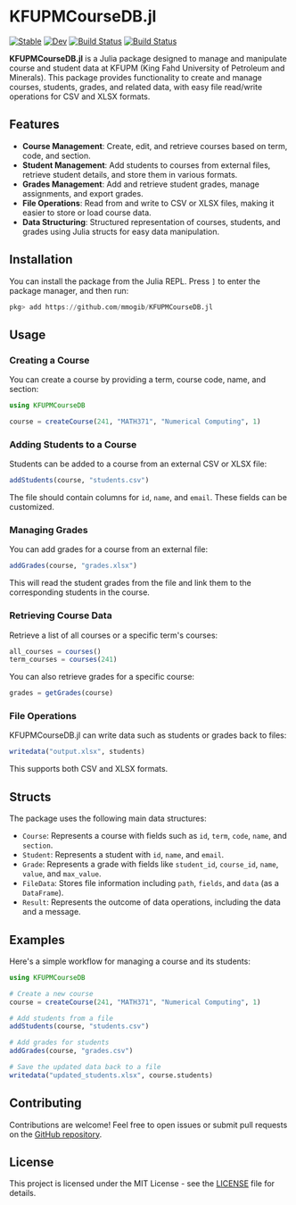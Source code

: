# KFUPMCourseDB.jl

[![Stable](https://img.shields.io/badge/docs-stable-blue.svg)](https://mmogib.github.io/KFUPMCourseDB.jl/stable/)
[![Dev](https://img.shields.io/badge/docs-dev-blue.svg)](https://mmogib.github.io/KFUPMCourseDB.jl/dev/)
[![Build Status](https://github.com/mmogib/KFUPMCourseDB.jl/actions/workflows/CI.yml/badge.svg?branch=master)](https://github.com/mmogib/KFUPMCourseDB.jl/actions/workflows/CI.yml?query=branch%3Amaster)
[![Build Status](https://ci.appveyor.com/api/projects/status/github/mmogib/KFUPMCourseDB.jl?svg=true)](https://ci.appveyor.com/project/mmogib/KFUPMCourseDB-jl)




__KFUPMCourseDB.jl__ is a Julia package designed to manage and manipulate course and student data at KFUPM (King Fahd University of Petroleum and Minerals). This package provides functionality to create and manage courses, students, grades, and related data, with easy file read/write operations for CSV and XLSX formats.

## Features

- **Course Management**: Create, edit, and retrieve courses based on term, code, and section.
- **Student Management**: Add students to courses from external files, retrieve student details, and store them in various formats.
- **Grades Management**: Add and retrieve student grades, manage assignments, and export grades.
- **File Operations**: Read from and write to CSV or XLSX files, making it easier to store or load course data.
- **Data Structuring**: Structured representation of courses, students, and grades using Julia structs for easy data manipulation.

## Installation

You can install the package from the Julia REPL. Press `]` to enter the package manager, and then run:

```julia
pkg> add https://github.com/mmogib/KFUPMCourseDB.jl
```

## Usage

### Creating a Course

You can create a course by providing a term, course code, name, and section:

```julia
using KFUPMCourseDB

course = createCourse(241, "MATH371", "Numerical Computing", 1)
```

### Adding Students to a Course

Students can be added to a course from an external CSV or XLSX file:

```julia
addStudents(course, "students.csv")
```

The file should contain columns for `id`, `name`, and `email`. These fields can be customized.

### Managing Grades

You can add grades for a course from an external file:

```julia
addGrades(course, "grades.xlsx")
```

This will read the student grades from the file and link them to the corresponding students in the course.

### Retrieving Course Data

Retrieve a list of all courses or a specific term's courses:

```julia
all_courses = courses()
term_courses = courses(241)
```

You can also retrieve grades for a specific course:

```julia
grades = getGrades(course)
```

### File Operations

KFUPMCourseDB.jl can write data such as students or grades back to files:

```julia
writedata("output.xlsx", students)
```

This supports both CSV and XLSX formats.

## Structs

The package uses the following main data structures:

- `Course`: Represents a course with fields such as `id`, `term`, `code`, `name`, and `section`.
- `Student`: Represents a student with `id`, `name`, and `email`.
- `Grade`: Represents a grade with fields like `student_id`, `course_id`, `name`, `value`, and `max_value`.
- `FileData`: Stores file information including `path`, `fields`, and `data` (as a `DataFrame`).
- `Result`: Represents the outcome of data operations, including the data and a message.

## Examples

Here's a simple workflow for managing a course and its students:

```julia
using KFUPMCourseDB

# Create a new course
course = createCourse(241, "MATH371", "Numerical Computing", 1)

# Add students from a file
addStudents(course, "students.csv")

# Add grades for students
addGrades(course, "grades.csv")

# Save the updated data back to a file
writedata("updated_students.xlsx", course.students)
```

## Contributing

Contributions are welcome! Feel free to open issues or submit pull requests on the [GitHub repository](https://github.com/mmogib/KFUPMCourseDB.jl).

## License

This project is licensed under the MIT License - see the [LICENSE](LICENSE) file for details.

